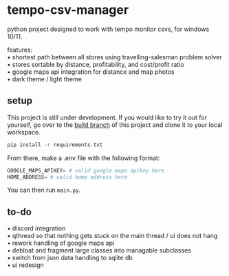 # tempo-csv-manager

python project designed to work with tempo monitor csvs, for windows 10/11.

features:  
• shortest path between all stores using travelling-salesman problem solver  
• stores sortable by distance, profitability, and cost/profit ratio  
• google maps api integration for distance and map photos  
• dark theme / light theme  

## setup

This project is still under development. If you would like to try it out for yourself, go over to the [build branch](https://github.com/t0rrential/tempo-csv-manager/tree/build) of this project and clone it to your local workspace.

```bash
pip install -r requirements.txt
```

From there, make a .env file with the following format:

```python
GOOGLE_MAPS_APIKEY= # valid google maps apikey here
HOME_ADDRESS= # valid home address here
```

You can then run ```main.py```.

## to-do
• discord integration  
• qthread so that nothing gets stuck on the main thread / ui does not hang  
• rework handling of google maps api  
• debloat and fragment large classes into managable subclasses  
• switch from json data handling to sqlite db  
• ui redesign  

